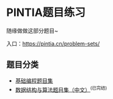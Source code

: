 # PINTIA题目练习

随缘做做这部分题目~

入口：https://pintia.cn/problem-sets/  

## 题目分类

- [基础编程题目集](./BASIC)    
- [数据结构与算法题目集（中文）](./DataStructure/)<sup>(已完结)</sup>    